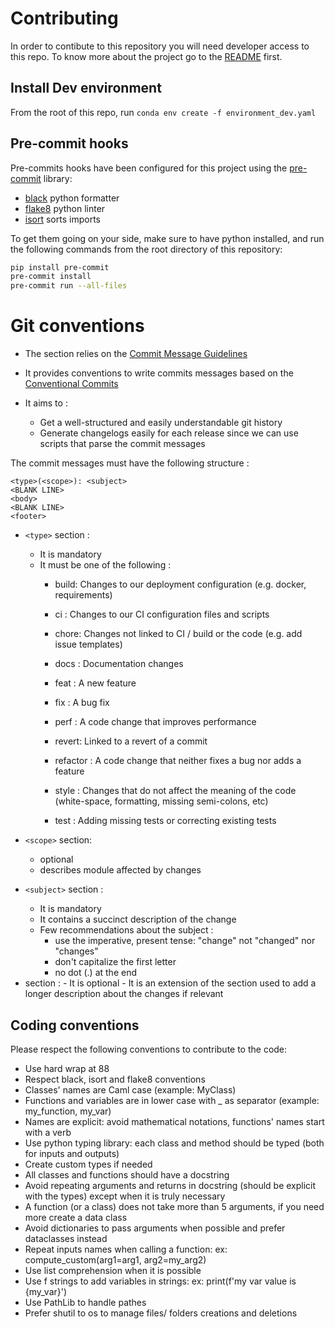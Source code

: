 # Contributing

In order to contibute to this repository you will need developer access to this repo. To know more about the project go to the [README](README.md) first.


## Install Dev environment

From the root of this repo, run
`conda env create -f environment_dev.yaml`

## Pre-commit hooks

Pre-commits hooks have been configured for this project using the [pre-commit](https://pre-commit.com/) library:

- [black](https://github.com/psf/black) python formatter
- [flake8](https://flake8.pycqa.org/en/latest/) python linter
- [isort](https://pypi.org/project/isort/) sorts imports

To get them going on your side, make sure to have python installed, and run the following
commands from the root directory of this repository:

```bash
pip install pre-commit
pre-commit install
pre-commit run --all-files
```

# Git conventions

- The section relies on the [Commit Message Guidelines](https://github.com/angular/angular/blob/master/CONTRIBUTING.md#commit)
- It provides conventions to write commits messages based on the [Conventional Commits](https://www.conventionalcommits.org/en/v1.0.0/)

- It aims to :
    - Get a well-structured and easily understandable git history
    - Generate changelogs easily for each release since we can use scripts that parse the commit messages


The commit messages must have the following structure :

```
<type>(<scope>): <subject>
<BLANK LINE>
<body>
<BLANK LINE>
<footer>
```

- `<type>` section :
    - It is mandatory
    - It must be one of the following :
        - build: Changes to our deployment configuration (e.g. docker, requirements)
        - ci : Changes to our CI configuration files and scripts
        - chore: Changes not linked to CI / build or the code (e.g. add issue templates)
        - docs : Documentation changes
        - feat : A new feature
        - fix : A bug fix
        - perf : A code change that improves performance
        - revert: Linked to a revert of a commit
        - refactor : A code change that neither fixes a bug nor adds a feature

        - style : Changes that do not affect the meaning of the code (white-space, formatting, missing semi-colons, etc)
        - test : Adding missing tests or correcting existing tests

- `<scope>` section:
    - optional
    - describes module affected by changes

- `<subject>` section :
    - It is mandatory
    - It contains a succinct description of the change
    - Few recommendations about the subject :
        - use the imperative, present tense: "change" not "changed" nor "changes"
        - don't capitalize the first letter
        - no dot (.) at the end

- <body> section :
    - It is optional
    - It is an extension of the <subject> section used to add a longer description about the changes if relevant

## Coding conventions

Please respect the following conventions to contribute to the code:

- Use hard wrap at 88
- Respect black, isort and flake8 conventions
- Classes' names are Caml case (example: MyClass)
- Functions and variables are in lower case with _ as separator (example: my_function, my_var)
- Names are explicit: avoid mathematical notations, functions' names start with a verb
- Use python typing library: each class and method should be typed (both for inputs and outputs)
- Create custom types if needed
- All classes and functions should have a docstring
- Avoid repeating arguments and returns in docstring (should be explicit with the types) except when it is truly necessary
- A function (or a class) does not take more than 5 arguments, if you need more create a data class
- Avoid dictionaries to pass arguments when possible and prefer dataclasses instead
- Repeat inputs names when calling a function: ex: compute_custom(arg1=arg1, arg2=my_arg2)
- Use list comprehension when it is possible
- Use f strings to add variables in strings: ex: print(f'my var value is {my_var}')
- Use PathLib to handle pathes
- Prefer shutil to os to manage files/ folders creations and deletions
